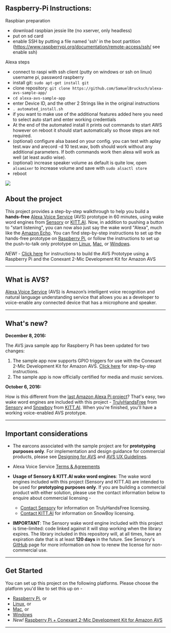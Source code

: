## Raspberry-Pi Instructions:
Raspbian preparation
* download raspbian jessie lite (no xserver, only headless)
* put on sd card
* enable SSH by putting a file named 'ssh' in the boot partition (https://www.raspberrypi.org/documentation/remote-access/ssh/ see enable ssh)

Alexa steps
* connect to raspi with ssh client (putty on windows or ssh on linux) username pi, password raspberry
* install git: ``sudo apt-get install git``
* clone repository: ``git clone https://github.com/SamuelBrucksch/alexa-avs-sample-app/``
* ``cd alexa-avs-sample-app``
* enter Device ID, and the other 2 Strings like in the original instructions
* ``. automated_install.sh``
* if you want to make use of the additional features added here you need to select auto start and enter working credentials
* At the end of the automated install it prints out commands to start AWS however on reboot it should start automatically so those steps are not required.
* (optional) configure alsa based on your config. you can test with aplay test.wav and arecord -d 10 test.wav, both should work without any additional parameters. If both commands work then alexa will work as well (at least audio wise).
* (optional) increase speaker volume as default is quite low, open ``alsamixer`` to increase volume and save with ``sudo alsactl store``
* reboot

![](../../wiki/assets/alexa-logo-3.png)

## About the project

This project provides a step-by-step walkthrough to help you build a **hands-free** [Alexa Voice Service](https://developer.amazon.com/avs) (AVS) prototype in 60 minutes, using wake word engines from [Sensory](https://github.com/Sensory/alexa-rpi) or [KITT.AI](https://github.com/Kitt-AI/snowboy). Now, in addition to pushing a button to "start listening", you can now also just say the wake word "Alexa", much like the [Amazon Echo](https://amazon.com/echo). You can find step-by-step instructions to set up the hands-free prototype on [Raspberry Pi](../../wiki/Raspberry-Pi), or follow the instructions to set up the push-to-talk only prototype on [Linux](../../wiki/Linux), [Mac](../../wiki/Mac), or [Windows](../../wiki/Windows).

*NEW!* - [Click here](../../wiki/Conexant2Mic-Raspberry-Pi) for instructions to build the AVS Prototype using a Raspberry Pi and the Conexant 2-Mic Development Kit for Amazon AVS

---

## What is AVS?

[Alexa Voice Service](https://developer.amazon.com/avs) (AVS) is Amazon’s intelligent voice recognition and natural language understanding service that allows you as a developer to voice-enable any connected device that has a microphone and speaker.

---

## What's new?

**December 8, 2016:**

The AVS java sample app for Raspberry Pi has been updated for two changes:  

1. The sample app now supports GPIO triggers for use with the Conexant 2-Mic Development Kit for Amazon AVS. [Click here](../../wiki/Conexant2Mic-Raspberry-Pi) for step-by-step instructions.  
2. The sample app is now officially certified for media and music services.  

**October 6, 2016:**

How is this different from the [last Amazon Alexa Pi project](https://github.com/alexa/alexa-avs-raspberry-pi/tree/79b7df7aaa4c5304446f59c0bd3ee2589b245115)? That's easy, two wake word engines are included with this project - [TrulyHandsFree](https://github.com/Sensory/alexa-rpi) from [Sensory](http://www.sensory.com/) and [Snowboy](https://github.com/Kitt-AI/snowboy) from  [KITT.AI](http://kitt.ai). When you're finished, you'll have a working voice-enabled AVS prototype.

---

## Important considerations

* The earcons associated with the sample project are for **prototyping purposes only**. For implementation and design guidance for commercial products, please see [Designing for AVS](https://developer.amazon.com/public/solutions/alexa/alexa-voice-service/content/designing-for-the-alexa-voice-service) and [AVS UX Guidelines](https://developer.amazon.com/public/solutions/alexa/alexa-voice-service/content/alexa-voice-service-ux-design-guidelines).

* Alexa Voice Service [Terms & Agreements](https://developer.amazon.com/public/solutions/alexa/alexa-voice-service/support/terms-and-agreements)

* **Usage of Sensory & KITT.AI wake word engines**: The wake word engines included with this project (Sensory and KITT.AI) are intended to be used for **prototyping purposes only**. If you are building a commercial product with either solution, please use the contact information below to enquire about commercial licensing -
  * [Contact Sensory](http://www.sensory.com/support/contact/us-sales/) for information on TrulyHandsFree licensing.
  * [Contact KITT.AI](mailto:snowboy@kitt.ai) for information on SnowBoy licensing.

* **IMPORTANT**: The Sensory wake word engine included with this project is time-limited: code linked against it will stop working when the library expires. The library included in this repository will, at all times, have an expiration date that is at least **120 days** in the future. See Sensory's [GitHub](https://github.com/Sensory/alexa-rpi#license) page for more information on how to renew the license for non-commercial use.

---

## Get Started

You can set up this project on the following platforms. Please choose the platform you'd like to set this up on -

* [Raspberry Pi](../../wiki/Raspberry-Pi), or
* [Linux](../../wiki/Linux), or
* [Mac](../../wiki/Mac), or
* [Windows](../../wiki/Windows)
* *New!* [Raspberry Pi + Conexant 2-Mic Development Kit for Amazon AVS](../../wiki/Conexant2Mic-Raspberry-Pi)

---
